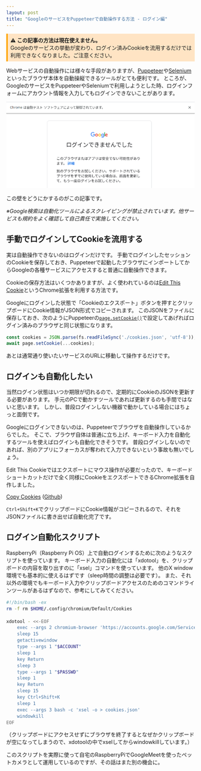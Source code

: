 ```yaml
---
layout: post
title: "GoogleのサービスをPuppeteerで自動操作する方法 - ログイン編"
---
```


<p style="background-color:bisque;border-left:0.3em solid orange;padding:0.5em">
<strong>⚠ この記事の方法は現在使えません。</strong><br>
Googleのサービスの挙動が変わり、ログイン済みCookieを流用するだけでは利用できなくなりました。ご注意ください。
</p>

Webサービスの自動操作には様々な手段がありますが、[Puppeteer](https://pptr.dev/)や[Selenium](https://www.selenium.dev/)といったブラウザ本体を自動操縦できるツールがとても便利です。
ところが、GoogleのサービスをPuppeteerやSeleniumで利用しようとした時、ログインフォームにアカウント情報を入力してもログインできないことがあります。

![ログインできない](/images/2020-12-03/login-failed.png)

この壁をどうにかするのがこの記事です。

_※Google検索は自動化ツールによるスクレイピングが禁止されています。他サービスも規約をよく確認して自己責任で実施してください。_

## 手動でログインしてCookieを流用する

実は自動操作できないのはログインだけです。
手動でログインしたセッションのCookieを保存しておき、Puppeteerで起動したブラウザにインポートしてからGoogleの各種サービスにアクセスすると普通に自動操作できます。

Cookieの保存方法はいくつかありますが、よく使われているのは[Edit This Cookie](http://www.editthiscookie.com/)というChrome拡張を利用する方法です。

Googleにログインした状態で「Cookieのエクスポート」ボタンを押すとクリップボードにCookie情報がJSON形式でコピーされます。
このJSONをファイルに保存しておき、次のようにPuppeteerの[`page.setCookie()`](https://pptr.dev/#?product=Puppeteer&version=v5.5.0&show=api-pagesetcookiecookies)で設定してあげればログイン済みのブラウザと同じ状態になります。

```javascript
const cookies = JSON.parse(fs.readFileSync('./cookies.json', 'utf-8'));
await page.setCookie(...cookies);
```

あとは通常通り使いたいサービスのURLに移動して操作するだけです。

## ログインも自動化したい

当然ログイン状態はいつか期限が切れるので、定期的にCookieのJSONを更新する必要があります。
手元のPCで動かすツールであれば更新するのも手間ではないと思います。
しかし、普段ログインしない機器で動かしている場合にはちょっと面倒です。

Googleにログインできないのは、Puppeteerでブラウザを自動操作しているからでした。
そこで、ブラウザ自体は普通に立ち上げ、キーボード入力を自動化するツールを使えばログインも自動化できそうです。
普段ログインしないのであれば、別のアプリにフォーカスが奪われて入力できないという事故も無いでしょう。

Edit This Cookieではエクスポートにマウス操作が必要だったので、キーボードショートカットだけで全く同様にCookieをエクスポートできるChrome拡張を自作しました。

[Copy Cookies](https://chrome.google.com/webstore/detail/copy-cookies/jcbpglbplpblnagieibnemmkiamekcdg) ([Github](https://github.com/makiuchi-d/copycookies))

`Ctrl+Shift+K`でクリップボードにCookie情報がコピーされるので、それをJSONファイルに書き出せば自動化完了です。

## ログイン自動化スクリプト

RaspberryPi（Raspberry Pi OS）上で自動ログインするために次のようなスクリプトを使っています。
キーボード入力の自動化には「xdotool」を、クリップボードの内容を取り出すのに「xsel」コマンドを使っています。
他のX window環境でも基本的に使えるはずです（sleep時間の調整は必要です）。
また、それ以外の環境でもキーボード入力やクリップボードアクセスのためのコマンドラインツールがあるはずなので、参考にしてみてください。

```bash
#!/bin/bash -ex
rm -f rm $HOME/.config/chromium/Default/Cookies

xdotool - <<-EOF
	exec --args 2 chromium-browser 'https://accounts.google.com/ServiceLogin'
	sleep 15
	getactivewindow
	type --args 1 "$ACCOUNT"
	sleep 1
	key Return
	sleep 3
	type --args 1 "$PASSWD"
	sleep 1
	key Return
	sleep 15
	key Ctrl+Shift+K
	sleep 1
	exec --args 3 bash -c 'xsel -o > cookies.json'
	windowkill
EOF
```

（クリップボードにアクセスせずにブラウザを終了するとなぜかクリップボードが空になってしまうので、xdotoolの中でxselしてからwindowkillしています。）

このスクリプトを実際に使って自宅のRaspberryPiでGoogleMeetを使ったペットカメラとして運用しているのですが、その話はまた別の機会に。
